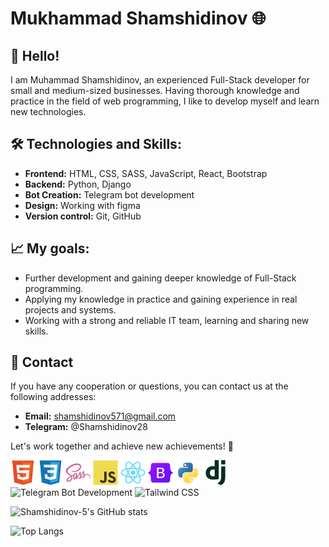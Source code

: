 # Mukhammad Shamshidinov 🌐

## 👋 Hello!

I am Muhammad Shamshidinov, an experienced Full-Stack developer for small and medium-sized businesses. Having thorough knowledge and practice in the field of web programming, I like to develop myself and learn new technologies.

## 🛠 Technologies and Skills:

- **Frontend:** HTML, CSS, SASS, JavaScript, React, Bootstrap
- **Backend:** Python, Django
- **Bot Creation:** Telegram bot development
- **Design:** Working with figma
- **Version control:** Git, GitHub

## 📈 My goals:

- Further development and gaining deeper knowledge of Full-Stack programming.
- Applying my knowledge in practice and gaining experience in real projects and systems.
- Working with a strong and reliable IT team, learning and sharing new skills.

## 🎯 Contact

If you have any cooperation or questions, you can contact us at the following addresses:

- **Email:** [shamshidinov571@gmail.com](mailto:shamshidinov571@gmail.com)
- **Telegram:** @Shamshidinov28

Let's work together and achieve new achievements! 🚀


<p align="left">
    <img src="https://raw.githubusercontent.com/devicons/devicon/master/icons/html5/html5-original.svg" alt="HTML" width="40" height="40"/>
    <img src="https://raw.githubusercontent.com/devicons/devicon/master/icons/css3/css3-original.svg" alt="CSS" width="40" height="40"/>
    <img src="https://raw.githubusercontent.com/devicons/devicon/master/icons/sass/sass-original.svg" alt="SASS" width="40" height="40"/>
    <img src="https://raw.githubusercontent.com/devicons/devicon/master/icons/javascript/javascript-original.svg" alt="JavaScript" width="40" height="40"/>
    <img src="https://raw.githubusercontent.com/devicons/devicon/master/icons/react/react-original.svg" alt="React.js" width="40" height="40"/>
    <img src="https://raw.githubusercontent.com/devicons/devicon/master/icons/bootstrap/bootstrap-original.svg" alt="Bootstrap" width="40" height="40"/>
    <img src="https://raw.githubusercontent.com/devicons/devicon/master/icons/python/python-original.svg" alt="Python" width="40" height="40"/>
    <img src="https://raw.githubusercontent.com/devicons/devicon/master/icons/django/django-plain.svg" alt="Django" width="40" height="40"/>
    <img src="https://upload.wikimedia.org/wikipedia/commons/8/82/Telegram_logo.svg" alt="Telegram Bot Development" width="40" height="40"/>
    <img src="https://upload.wikimedia.org/wikipedia/commons/d/d5/Tailwind_CSS_Logo.svg" alt="Tailwind CSS" width="40" height="40"/>

</p>




![Shamshidinov-5's GitHub stats](https://github-readme-stats.vercel.app/api?username=Shamshidinov-5&show_icons=true&theme=THEME_NAME)

![Top Langs](https://github-readme-stats.vercel.app/api/top-langs/?username=Shamshidinov-5&layout=compact&theme=THEME_NAME)



